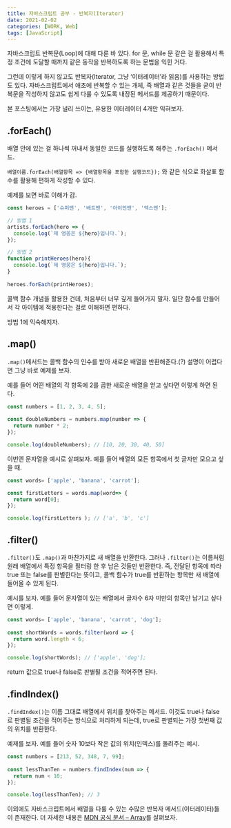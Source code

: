 ```yaml
---
title: 자바스크립트 공부 - 반복자(Iterator)
date: 2021-02-02
categories: [WORK, Web]
tags: [JavaScript]
---
```


자바스크립트 반복문(Loop)에 대해 다룬 바 있다. for 문, while 문 같은 걸 활용해서 특정 조건에 도달할 때까지 같은 동작을 반복하도록 하는 문법을 익힌 거다.

그런데 이렇게 하지 않고도 반복자(Iterator, 그냥 ‘이터레이터’라 읽음)를 사용하는 방법도 있다. 자바스크립트에서 애초에 반복할 수 있는 개체, 즉 배열과 같은 것들을 굳이 반복문을 작성하지 않고도 쉽게 다룰 수 있도록 내장된 메서드를 제공하기 때문이다.

본 포스팅에서는 가장 널리 쓰이는, 유용한 이터레이터 4개만 익혀보자.

## .forEach()

배열 안에 있는 걸 하나씩 꺼내서 동일한 코드를 실행하도록 해주는 `.forEach()` 메서드.

`배열이름.forEach(배열항목 => {배열항목을 포함한 실행코드});` 와 같은 식으로 화살표 함수를 활용해 편하게 작성할 수 있다.

예제를 보면 바로 이해가 감.

```javascript
const heroes = ['슈퍼맨', '배트맨', '아이언맨', '엑스맨'];

// 방법 1
artists.forEach(hero => {
  console.log(`제 영웅은 ${hero}입니다.`);
});

// 방법 2
function printHeroes(hero){
  console.log(`제 영웅은 ${hero}입니다.`);
}
 
heroes.forEach(printHeroes);
```

콜백 함수 개념을 활용한 건데, 처음부터 너무 깊게 들어가지 말자. 일단 함수를 만들어서 각 아이템에 적용한다는 걸로 이해하면 편하다.

방법 1에 익숙해지자.

## .map()

`.map()`메서드는 콜백 함수의 인수를 받아 새로운 배열을 반환해준다.(?) 설명이 어렵다면 그냥 바로 예제를 보자.

예를 들어 어떤 배열의 각 항목에 2를 곱한 새로운 배열을 얻고 싶다면 이렇게 하면 된다.

```javascript
const numbers = [1, 2, 3, 4, 5]; 
 
const doubleNumbers = numbers.map(number => {
  return number * 2;
});

console.log(doubleNumbers); // [10, 20, 30, 40, 50]
```

이번엔 문자열을 예시로 살펴보자. 예를 들어 배열의 모든 항목에서 첫 글자만 모으고 싶을 때.

```javascript
const words= ['apple', 'banana', 'carrot'];

const firstLetters = words.map(word=> {
  return word[0];
});

console.log(firstLetters ); // ['a', 'b', 'c']
```

## .filter()

`.filter()`도 `.map()`과 마찬가지로 새 배열을 반환한다. 그러나 `.filter()`는 이름처럼 원래 배열에서 특정 항목을 필터링 한 후 남은 것들만 반환한다. 즉, 전달된 항목에 따라 true 또는 false를 판별한다는 뜻이고, 콜백 함수가 true를 반환하는 항목만 새 배열에 들어올 수 있게 된다.

예시를 보자. 예를 들어 문자열이 있는 배열에서 글자수 6자 미만의 항목만 남기고 싶다면 이렇게.

```javascript
const words= ['apple', 'banana', 'carrot', 'dog'];
 
const shortWords = words.filter(word => {
  return word.length < 6;
});

console.log(shortWords); // ['apple', 'dog'];
```

return 값으로 true나 false로 판별될 조건을 적어주면 된다.

## .findIndex()

`.findIndex()`는 이름 그대로 배열에서 위치를 찾아주는 메서드. 이것도 true나 false로 판별될 조건을 적어주는 방식으로 처리하게 되는데, true로 판별되는 가장 첫번째 값의 위치를 반환한다.

예제를 보자. 예를 들어 숫자 10보다 작은 값의 위치(인덱스)를 돌려주는 예시.

```javascript
const numbers = [213, 52, 348, 7, 99]; 
 
const lessThanTen = numbers.findIndex(num => {
  return num < 10;
});

console.log(lessThanTen); // 3 
```

이외에도 자바스크립트에서 배열을 다룰 수 있는 수많은 반복자 메서드(이터레이터)들이 존재한다. 더 자세한 내용은 [MDN 공식 문서 – Array](https://developer.mozilla.org/ko/docs/Web/JavaScript/Reference/Global_Objects/Array)를 살펴보자.